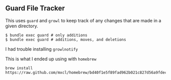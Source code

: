 ## Guard File Tracker

This uses `guard` and `growl` to keep track of any changes that are made in a given directory.

```
$ bundle exec guard # only additions
$ bundle exec guard # additions, moves, and deletions
```

I had trouble installing `growlnotify`

This is what I ended up using with `homebrew`

```
brew install https://raw.github.com/mxcl/homebrew/bd40f1e5f89fad962b021c827d56a9fdec847d/Library/Formula/growlnotify.rb
```
